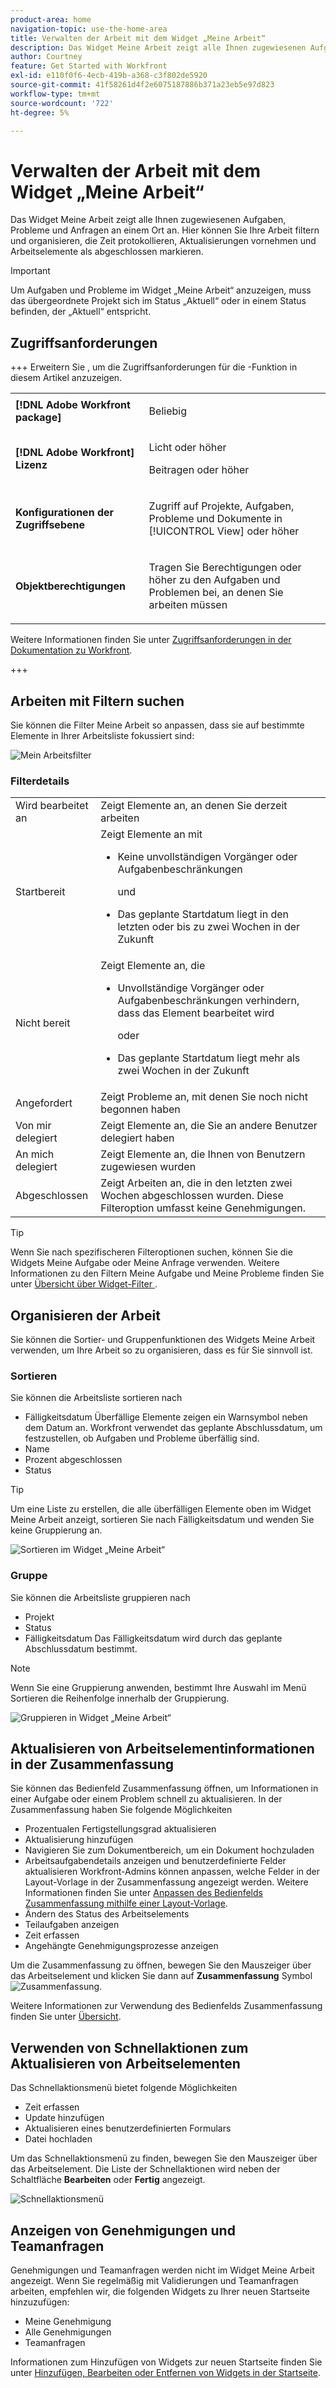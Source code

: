 ```yaml
---
product-area: home
navigation-topic: use-the-home-area
title: Verwalten der Arbeit mit dem Widget „Meine Arbeit“
description: Das Widget Meine Arbeit zeigt alle Ihnen zugewiesenen Aufgaben, Probleme und Anfragen an einem Ort an. Hier können Sie Ihre Arbeit filtern und organisieren, die Zeit protokollieren, Aktualisierungen vornehmen und Arbeitselemente als abgeschlossen markieren.
author: Courtney
feature: Get Started with Workfront
exl-id: e110f0f6-4ecb-419b-a368-c3f802de5920
source-git-commit: 41f58261d4f2e6075187886b371a23eb5e97d823
workflow-type: tm+mt
source-wordcount: '722'
ht-degree: 5%

---
```


# Verwalten der Arbeit mit dem Widget „Meine Arbeit“

Das Widget Meine Arbeit zeigt alle Ihnen zugewiesenen Aufgaben, Probleme und Anfragen an einem Ort an. Hier können Sie Ihre Arbeit filtern und organisieren, die Zeit protokollieren, Aktualisierungen vornehmen und Arbeitselemente als abgeschlossen markieren.

>[!IMPORTANT]
>
>Um Aufgaben und Probleme im Widget „Meine Arbeit“ anzuzeigen, muss das übergeordnete Projekt sich im Status „Aktuell“ oder in einem Status befinden, der „Aktuell“ entspricht.

## Zugriffsanforderungen

+++ Erweitern Sie , um die Zugriffsanforderungen für die -Funktion in diesem Artikel anzuzeigen.

<table style="table-layout:auto"> 
 <col> 
 </col> 
 <col> 
 </col> 
 <tbody> 
  <tr> 
   <td role="rowheader"><strong>[!DNL Adobe Workfront package]</strong></td> 
   <td> <p>Beliebig</p> </td> 
  </tr> 
  <tr> 
   <td role="rowheader"><strong>[!DNL Adobe Workfront] Lizenz</strong></td> 
   <td> 
      <p>Licht oder höher</p>
   <p>Beitragen oder höher</p>
  </td> 
  </tr>
  <tr> 
   <td role="rowheader"><strong>Konfigurationen der Zugriffsebene</strong></td> 
   <td> <p>Zugriff auf Projekte, Aufgaben, Probleme und Dokumente in [!UICONTROL View] oder höher</p> </td> 
  </tr>  
  <tr> 
   <td role="rowheader"><strong>Objektberechtigungen</strong></td> 
   <td> <p>Tragen Sie Berechtigungen oder höher zu den Aufgaben und Problemen bei, an denen Sie arbeiten müssen</p>  </td> 
  </tr> 
 </tbody> 
</table>

Weitere Informationen finden Sie unter [Zugriffsanforderungen in der Dokumentation zu Workfront](/help/quicksilver/administration-and-setup/add-users/access-levels-and-object-permissions/access-level-requirements-in-documentation.md).

+++

## Arbeiten mit Filtern suchen

Sie können die Filter Meine Arbeit so anpassen, dass sie auf bestimmte Elemente in Ihrer Arbeitsliste fokussiert sind:

![Mein Arbeitsfilter](assets/filter-my-work-widget.png)

### Filterdetails

<table>
  <tbody>
    <tr>
      <td>Wird bearbeitet an</td>
      <td>Zeigt Elemente an, an denen Sie derzeit arbeiten</td>
    </tr>
    <tr>
      <td>Startbereit</td>
      <td>Zeigt Elemente an mit 
      <ul>
      <li>Keine unvollständigen Vorgänger oder Aufgabenbeschränkungen</li>
      <p>und</p>
      <li>Das geplante Startdatum liegt in den letzten oder bis zu zwei Wochen in der Zukunft</li>
      </ul>
      </td>
    </tr>
    <tr>
      <td>Nicht bereit</td>
      <td>Zeigt Elemente an, die
       <ul>
      <li>Unvollständige Vorgänger oder Aufgabenbeschränkungen verhindern, dass das Element bearbeitet wird</li>
      <p>oder</p>
      <li>Das geplante Startdatum liegt mehr als zwei Wochen in der Zukunft</li>
      </ul>
       </td>
    </tr>
    <tr>
      <td>Angefordert</td>
      <td>Zeigt Probleme an, mit denen Sie noch nicht begonnen haben</td>
    </tr>
    <tr>
      <td>Von mir delegiert</td>
      <td>Zeigt Elemente an, die Sie an andere Benutzer delegiert haben</td>
    </tr>
    <tr>
      <td>An mich delegiert</td>
      <td>Zeigt Elemente an, die Ihnen von Benutzern zugewiesen wurden</td>
    </tr>
    <tr>
      <td>Abgeschlossen</td>
      <td>Zeigt Arbeiten an, die in den letzten zwei Wochen abgeschlossen wurden. Diese Filteroption umfasst keine Genehmigungen.</td>
    </tr>
  </tbody>
</table>

>[!TIP]
>
>Wenn Sie nach spezifischeren Filteroptionen suchen, können Sie die Widgets Meine Aufgabe oder Meine Anfrage verwenden. Weitere Informationen zu den Filtern Meine Aufgabe und Meine Probleme finden Sie unter [Übersicht über Widget-Filter ](/help/quicksilver/workfront-basics/using-home/using-the-home-area/widget-filter-overview-home.md).

## Organisieren der Arbeit

Sie können die Sortier- und Gruppenfunktionen des Widgets Meine Arbeit verwenden, um Ihre Arbeit so zu organisieren, dass es für Sie sinnvoll ist.

### Sortieren

Sie können die Arbeitsliste sortieren nach

* Fälligkeitsdatum
Überfällige Elemente zeigen ein Warnsymbol neben dem Datum an. Workfront verwendet das geplante Abschlussdatum, um festzustellen, ob Aufgaben und Probleme überfällig sind.
* Name
* Prozent abgeschlossen
* Status

>[!TIP]
>
>Um eine Liste zu erstellen, die alle überfälligen Elemente oben im Widget Meine Arbeit anzeigt, sortieren Sie nach Fälligkeitsdatum und wenden Sie keine Gruppierung an.


![Sortieren im Widget „Meine Arbeit“](assets/sort-my-work-widget.png)

### Gruppe

Sie können die Arbeitsliste gruppieren nach

* Projekt
* Status
* Fälligkeitsdatum
Das Fälligkeitsdatum wird durch das geplante Abschlussdatum bestimmt.

>[!NOTE]
>
>Wenn Sie eine Gruppierung anwenden, bestimmt Ihre Auswahl im Menü Sortieren die Reihenfolge innerhalb der Gruppierung.


![Gruppieren in Widget „Meine Arbeit“](assets/group-my-work-widget.png)

## Aktualisieren von Arbeitselementinformationen in der Zusammenfassung

Sie können das Bedienfeld Zusammenfassung öffnen, um Informationen in einer Aufgabe oder einem Problem schnell zu aktualisieren. In der Zusammenfassung haben Sie folgende Möglichkeiten

* Prozentualen Fertigstellungsgrad aktualisieren
* Aktualisierung hinzufügen
* Navigieren Sie zum Dokumentbereich, um ein Dokument hochzuladen
* Arbeitsaufgabendetails anzeigen und benutzerdefinierte Felder aktualisieren
Workfront-Admins können anpassen, welche Felder in der Layout-Vorlage in der Zusammenfassung angezeigt werden. Weitere Informationen finden Sie unter [Anpassen des Bedienfelds Zusammenfassung mithilfe einer Layout-Vorlage](/help/quicksilver/administration-and-setup/customize-workfront/use-layout-templates/customize-home-summary-layout-template.md).
* Ändern des Status des Arbeitselements
* Teilaufgaben anzeigen
* Zeit erfassen
* Angehängte Genehmigungsprozesse anzeigen

Um die Zusammenfassung zu öffnen, bewegen Sie den Mauszeiger über das Arbeitselement und klicken Sie dann auf **Zusammenfassung** Symbol ![Zusammenfassung](assets/open-summary-new-home.png).

Weitere Informationen zur Verwendung des Bedienfelds Zusammenfassung finden Sie unter [Übersicht](/help/quicksilver/workfront-basics/the-new-workfront-experience/summary-overview.md).

## Verwenden von Schnellaktionen zum Aktualisieren von Arbeitselementen

Das Schnellaktionsmenü bietet folgende Möglichkeiten

* Zeit erfassen
* Update hinzufügen
* Aktualisieren eines benutzerdefinierten Formulars
* Datei hochladen

Um das Schnellaktionsmenü zu finden, bewegen Sie den Mauszeiger über das Arbeitselement. Die Liste der Schnellaktionen wird neben der Schaltfläche **Bearbeiten** oder **Fertig** angezeigt.

![Schnellaktionsmenü](assets/quick-actions-new-home.png)


## Anzeigen von Genehmigungen und Teamanfragen

Genehmigungen und Teamanfragen werden nicht im Widget Meine Arbeit angezeigt. Wenn Sie regelmäßig mit Validierungen und Teamanfragen arbeiten, empfehlen wir, die folgenden Widgets zu Ihrer neuen Startseite hinzuzufügen:

* Meine Genehmigung
* Alle Genehmigungen
* Teamanfragen

Informationen zum Hinzufügen von Widgets zur neuen Startseite finden Sie unter [Hinzufügen, Bearbeiten oder Entfernen von Widgets in der Startseite](/help/quicksilver/workfront-basics/using-home/using-the-home-area/add-edit-remove-widgets-in-new-home.md).
